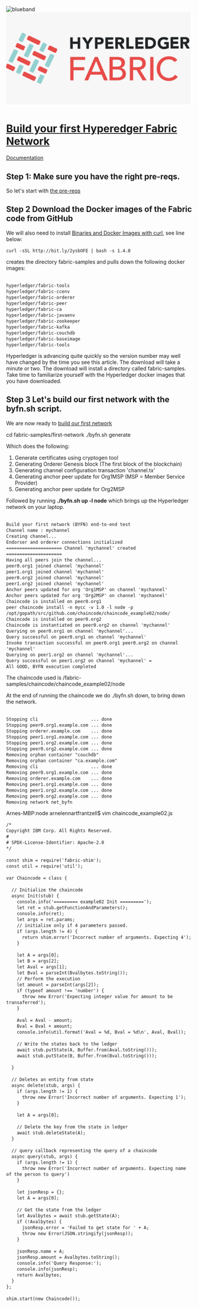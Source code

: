 <img src="https://farm5.staticflickr.com/4503/37148677233_71edc5a37b_o.png" width="1041" height="53" alt="blueband">


<img src="/Screen Shot 2018-12-30 at 08.48.23.png">

# [Build your first Hyperedger Fabric Network](HL%20BYFA.md)

[Documentation](https://hyperledger-fabric.readthedocs.io/en/release-1.4/build_network.html#building-your-first-network)

## Step 1: Make sure you have the right pre-reqs.

So let's start with <a href="https://hyperledger-fabric.readthedocs.io/en/release-1.4/prereqs.html#prerequisites"> the pre-reqs</a> 

## Step 2 Download the Docker images of the Fabric code from GitHub

We will also need to install <a href="https://hyperledger-fabric.readthedocs.io/en/release-1.4/install.html#install-samples-binaries-and-docker-images">Binaries and Docker Images with curl</a>, see line below:

~~~~
curl -sSL http://bit.ly/2ysbOFE | bash -s 1.4.0  
~~~~

creates the directory fabric-samples and pulls down the following docker images:

~~~~

hyperledger/fabric-tools                                                                                             
hyperledger/fabric-ccenv                                                                                                 hyperledger/fabric-orderer                                                                            
hyperledger/fabric-peer                                                                                              
hyperledger/fabric-ca                                                                                                       hyperledger/fabric-javaenv                                                                               
hyperledger/fabric-zookeeper                                                                             
hyperledger/fabric-kafka                                                                                              
hyperledger/fabric-couchdb                                                                                            
hyperledger/fabric-baseimage                                                                                     
hyperledger/fabric-tools                                                                                                      
~~~~

Hyperledger is advancing quite quickly so the version number may well have changed by the time you see this article.
The download will take a minute or two. The download will install a directory called fabric-samples. Take time to familiarize yourself with the Hyperledger docker images that you have downloaded.

## Step 3 Let's build our first network with the byfn.sh script.

We are now ready to [build our first network](https://hyperledger-fabric.readthedocs.io/en/release-1.4/build_network.html) 

cd fabric-samples/first-network
./byfn.sh generate

Which does the following:

1. Generate certificates using cryptogen tool 
1. Generating Orderer Genesis block (The first block of the blockchain)
1. Generating channel configuration transaction 'channel.tx'
1. Generating anchor peer update for Org1MSP  (MSP = Member Service Provider)
1. Generating anchor peer update for Org2MSP 

Followed by running <b>./byfn.sh up -l node</b> which brings up the Hyperledger network on your laptop. 

~~~~

Build your first network (BYFN) end-to-end test
Channel name : mychannel
Creating channel...
Endorser and orderer connections initialized
===================== Channel 'mychannel' created ===================== 
Having all peers join the channel...
peer0.org1 joined channel 'mychannel'
peer1.org1 joined channel 'mychannel'
peer0.org2 joined channel 'mychannel'
peer1.org2 joined channel 'mychannel'
Anchor peers updated for org 'Org1MSP' on channel 'mychannel'
Anchor peers updated for org 'Org2MSP' on channel 'mychannel'
Chaincode is installed on peer0.org1
peer chaincode install -n mycc -v 1.0 -l node -p /opt/gopath/src/github.com/chaincode/chaincode_example02/node/
Chaincode is installed on peer0.org2 
Chaincode is instantiated on peer0.org2 on channel 'mychannel'
Querying on peer0.org1 on channel 'mychannel'...
Query successful on peer0.org1 on channel 'mychannel'
Invoke transaction successful on peer0.org1 peer0.org2 on channel 'mychannel'
Querying on peer1.org2 on channel 'mychannel'...
Query successful on peer1.org2 on channel 'mychannel' =
All GOOD, BYFN execution completed
~~~~

The chaincode used is /fabric-samples/chaincode/chaincode_example02/node

At the end of running the chaincode we do  ./byfn.sh down, to bring down the network.

~~~~

Stopping cli                    ... done
Stopping peer0.org1.example.com ... done
Stopping orderer.example.com    ... done
Stopping peer1.org1.example.com ... done
Stopping peer1.org2.example.com ... done
Stopping peer0.org2.example.com ... done
Removing orphan container "couchdb"
Removing orphan container "ca.example.com"
Removing cli                    ... done
Removing peer0.org1.example.com ... done
Removing orderer.example.com    ... done
Removing peer1.org1.example.com ... done
Removing peer1.org2.example.com ... done
Removing peer0.org2.example.com ... done
Removing network net_byfn

~~~~

Arnes-MBP:node arnelennartfrantzell$ vim chaincode_example02.js 

~~~~
/*
Copyright IBM Corp. All Rights Reserved.
#
# SPDX-License-Identifier: Apache-2.0
*/

const shim = require('fabric-shim');
const util = require('util');

var Chaincode = class {

  // Initialize the chaincode
  async Init(stub) {
    console.info('========= example02 Init =========');
    let ret = stub.getFunctionAndParameters();
    console.info(ret);
    let args = ret.params;
    // initialise only if 4 parameters passed.
    if (args.length != 4) {
      return shim.error('Incorrect number of arguments. Expecting 4');
    }

    let A = args[0];
    let B = args[2];
    let Aval = args[1];
    let Bval = parseInt(Bvalbytes.toString());
    // Perform the execution
    let amount = parseInt(args[2]);
    if (typeof amount !== 'number') {
      throw new Error('Expecting integer value for amount to be transaferred');
    }

    Aval = Aval - amount;
    Bval = Bval + amount;
    console.info(util.format('Aval = %d, Bval = %d\n', Aval, Bval));

    // Write the states back to the ledger
    await stub.putState(A, Buffer.from(Aval.toString()));
    await stub.putState(B, Buffer.from(Bval.toString()));

  }

  // Deletes an entity from state
  async delete(stub, args) {
    if (args.length != 1) {
      throw new Error('Incorrect number of arguments. Expecting 1');
    }

    let A = args[0];

    // Delete the key from the state in ledger
    await stub.deleteState(A);
  }

  // query callback representing the query of a chaincode
  async query(stub, args) {
    if (args.length != 1) {
      throw new Error('Incorrect number of arguments. Expecting name of the person to query')
    }

    let jsonResp = {};
    let A = args[0];

    // Get the state from the ledger
    let Avalbytes = await stub.getState(A);
    if (!Avalbytes) {
      jsonResp.error = 'Failed to get state for ' + A;
      throw new Error(JSON.stringify(jsonResp));
    }

    jsonResp.name = A;
    jsonResp.amount = Avalbytes.toString();
    console.info('Query Response:');
    console.info(jsonResp);
    return Avalbytes;
  }
};

shim.start(new Chaincode());
 
~~~~

